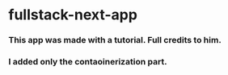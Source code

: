 # fullstack-next-app


### This app was made with a tutorial. Full credits to him.
### I added only the contaoinerization part.
